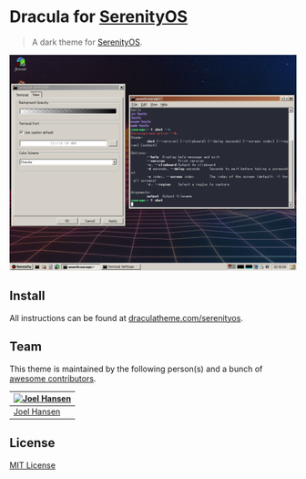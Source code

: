 # Dracula for [SerenityOS](https://serenityos.org)

> A dark theme for [SerenityOS](https://serenityos.org).

![Screenshot](./screenshot.png)

## Install

All instructions can be found at [draculatheme.com/serenityos](https://draculatheme.com/serenityos).

## Team

This theme is maintained by the following person(s) and a bunch of [awesome contributors](https://github.com/dracula/serenityos/graphs/contributors).

[![Joel Hansen](https://github.com/hansejo.png?size=100)](https://github.com/hansejo) |
--- |
[Joel Hansen](https://github.com/hansejo) |

## License

[MIT License](./LICENSE)